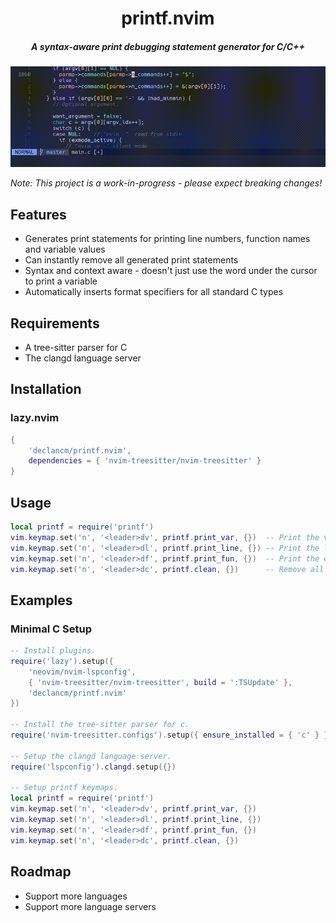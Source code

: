 <div align="center">
    <h1>printf.nvim</h1>
    <h5>A syntax-aware print debugging statement generator for C/C++</h5>
</div>

![printf.nvim](assets/printf_demo.gif "print_var demo")

*Note: This project is a work-in-progress - please expect breaking changes!*

## Features

- Generates print statements for printing line numbers, function names and variable values
- Can instantly remove all generated print statements
- Syntax and context aware - doesn't just use the word under the cursor to print a variable
- Automatically inserts format specifiers for all standard C types

## Requirements

- A tree-sitter parser for C
- The clangd language server

## Installation

### lazy.nvim

```lua
{
    'declancm/printf.nvim',
    dependencies = { 'nvim-treesitter/nvim-treesitter' }
}
```

## Usage

```lua
local printf = require('printf')
vim.keymap.set('n', '<leader>dv', printf.print_var, {})  -- Print the variable under the cursor.
vim.keymap.set('n', '<leader>dl', printf.print_line, {}) -- Print the line number.
vim.keymap.set('n', '<leader>df', printf.print_fun, {})  -- Print the enclosed function name.
vim.keymap.set('n', '<leader>dc', printf.clean, {})      -- Remove all the generated statements.
```

## Examples

### Minimal C Setup

```lua
-- Install plugins.
require('lazy').setup({
    'neovim/nvim-lspconfig',
    { 'nvim-treesitter/nvim-treesitter', build = ':TSUpdate' },
    'declancm/printf.nvim'
})

-- Install the tree-sitter parser for c.
require('nvim-treesitter.configs').setup({ ensure_installed = { 'c' } })

-- Setup the clangd language server.
require('lspconfig').clangd.setup({})

-- Setup printf keymaps.
local printf = require('printf')
vim.keymap.set('n', '<leader>dv', printf.print_var, {})
vim.keymap.set('n', '<leader>dl', printf.print_line, {})
vim.keymap.set('n', '<leader>df', printf.print_fun, {})
vim.keymap.set('n', '<leader>dc', printf.clean, {})
```

## Roadmap

- Support more languages
- Support more language servers

